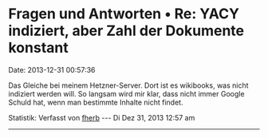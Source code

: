Fragen und Antworten • Re: YACY indiziert, aber Zahl der Dokumente konstant
===========================================================================

Date: 2013-12-31 00:57:36

Das Gleiche bei meinem Hetzner-Server. Dort ist es wikibooks, was nicht
indiziert werden will. So langsam wird mir klar, dass nicht immer Google
Schuld hat, wenn man bestimmte Inhalte nicht findet.

Statistik: Verfasst von
[fherb](http://forum.yacy-websuche.de/memberlist.php?mode=viewprofile&u=9031)
--- Di Dez 31, 2013 12:57 am

------------------------------------------------------------------------
